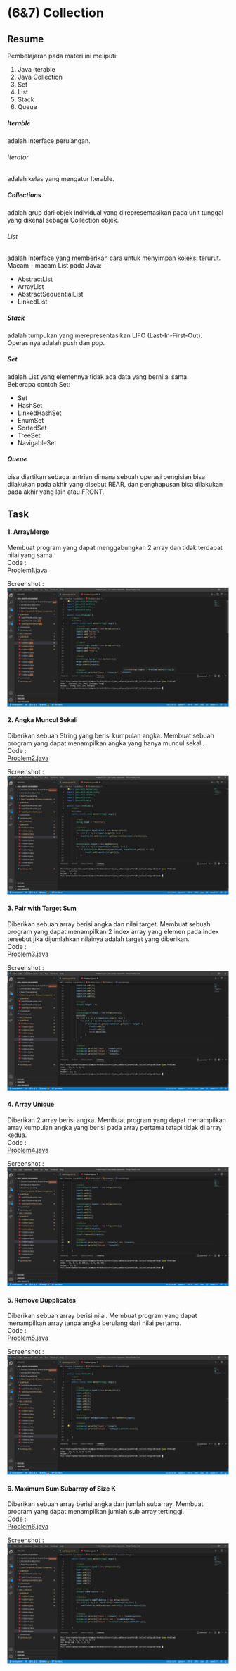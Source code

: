 # (6&7) Collection
## Resume

Pembelajaran pada materi ini meliputi:  
1. Java Iterable
2. Java Collection
3. Set
4. List
5. Stack
6. Queue

##### Iterable
adalah interface perulangan.

###### Iterator
adalah kelas yang mengatur Iterable. 

##### Collections
adalah grup dari objek individual yang direpresentasikan pada unit tunggal yang dikenal sebagai Collection objek.

###### List
adalah interface yang memberikan cara untuk menyimpan koleksi terurut.  
Macam - macam List pada Java:
- AbstractList
- ArrayList
- AbstractSequentialList
- LinkedList

##### Stack
adalah tumpukan yang merepresentasikan LIFO (Last-In-First-Out). Operasinya adalah push dan pop.

##### Set
adalah List yang elemennya tidak ada data yang bernilai sama.  
Beberapa contoh Set:
- Set
- HashSet
- LinkedHashSet
- EnumSet
- SortedSet
- TreeSet
- NavigableSet

##### Queue
bisa diartikan sebagai antrian dimana sebuah operasi pengisian bisa dilakukan pada akhir yang disebut REAR, dan penghapusan bisa dilakukan pada akhir yang lain atau FRONT.

## Task
#### 1. ArrayMerge
Membuat program yang dapat menggabungkan 2 array dan tidak terdapat nilai yang sama.  
Code :  
[Problem1.java](./praktikum/Problem1.java)  
  
Screenshot :
![Problem1](./screenshots/Problem1.png)

#### 2. Angka Muncul Sekali
Diberikan sebuah String yang berisi kumpulan angka. Membuat sebuah program yang dapat menampilkan angka yang hanya muncul sekali.  
Code :  
[Problem2.java](./praktikum/Problem2.java)
  
Screenshot :  
![Problem2](./screenshots/Problem2.png)

#### 3. Pair with Target Sum
Diberikan sebuah array berisi angka dan nilai target. Membuat sebuah program yang dapat menampilkan 2 index array yang elemen pada index tersebut jika dijumlahkan nilainya adalah target yang diberikan.  
Code :  
[Problem3.java](./praktikum/Problem3.java)
  
Screenshot :
![Problem3](./screenshots/Problem3.png)

#### 4. Array Unique
Diberikan 2 array berisi angka. Membuat program yang dapat menampilkan array kumpulan angka yang berisi pada array pertama tetapi tidak di array kedua.  
Code :  
[Problem4.java](./praktikum/Problem4.java)
  
Screenshot :  
![Problem4](./screenshots/Problem4.png)

#### 5. Remove Dupplicates
Diberikan sebuah array berisi nilai. Membuat program yang dapat menampilkan array tanpa angka berulang dari nilai pertama.  
Code :  
[Problem5.java](./praktikum/Problem5.java)
  
Screenshot :  
![Problem5](./screenshots/Problem5.png)

#### 6. Maximum Sum Subarray of Size K
Diberikan sebuah array berisi angka dan jumlah subarray. Membuat program yang dapat menampilkan jumlah sub array tertinggi.  
Code :  
[Problem6.java](./praktikum/Problem6.java)
  
Screenshot :  
![Problem6](./screenshots/Problem6.png)